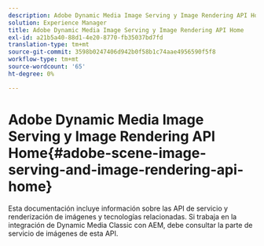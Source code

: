 ```yaml
---
description: Adobe Dynamic Media Image Serving y Image Rendering API Home
solution: Experience Manager
title: Adobe Dynamic Media Image Serving y Image Rendering API Home
exl-id: a21b5a40-88d1-4e20-8770-fb35037bd7fd
translation-type: tm+mt
source-git-commit: 3598b0247406d942b0f58b1c74aae4956590f5f8
workflow-type: tm+mt
source-wordcount: '65'
ht-degree: 0%

---
```


# Adobe Dynamic Media Image Serving y Image Rendering API Home{#adobe-scene-image-serving-and-image-rendering-api-home}

Esta documentación incluye información sobre las API de servicio y renderización de imágenes y tecnologías relacionadas. Si trabaja en la integración de Dynamic Media Classic con AEM, debe consultar la parte de servicio de imágenes de esta API.
